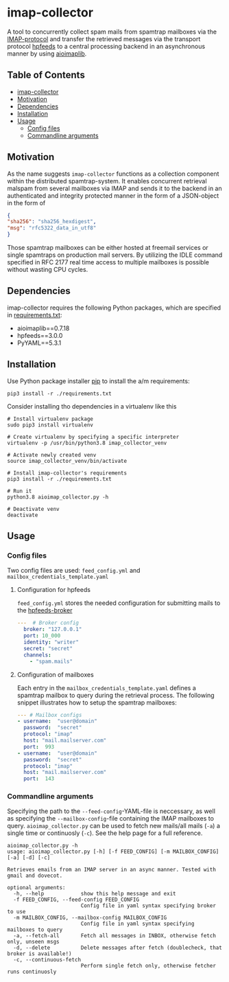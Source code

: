 <a id="orgff02eb4"></a>

# imap-collector

A tool to concurrently collect spam mails from spamtrap mailboxes via the [IMAP-protocol](https://tools.ietf.org/html/rfc3501) and transfer the retrieved messages via the transport protocol [hpfeeds](https://hpfeeds.org/) to a central processing backend in an asynchronous manner by using [aioimaplib](https://github.com/bamthomas/aioimaplib).

## Table of Contents

- [imap-collector](#orgff02eb4)
- [Motivation](#orgc1e3c7e)
- [Dependencies](#org45dc02a)
- [Installation](#org4abeb58)
- [Usage](#org7f72ad9)
  - [Config files](#org77d1136)
  - [Commandline arguments](#org2e7d5ce)

<a id="orgc1e3c7e"></a>

## Motivation

As the name suggests `imap-collector` functions as a collection component within the distributed spamtrap-system. It enables concurrent retrieval malspam from several mailboxes via IMAP and sends it to the backend in an authenticated and integrity protected manner in the form of a JSON-object in the form of

```JSON
{
"sha256": "sha256_hexdigest",
"msg": "rfc5322_data_in_utf8"
}
```

Those spamtrap mailboxes can be either hosted at freemail services or single spamtraps on production mail servers. By utilizing the IDLE command specified in RFC 2177 real time access to multiple mailboxes is possible without wasting CPU cycles.


<a id="org45dc02a"></a>

## Dependencies

imap-collector requires the following Python packages, which are specified in [requirements.txt](https://github.com/jgru/spamtrap-system/blob/main/collectors/imap-collector/requirements.txt):

-   aioimaplib==0.7.18
-   hpfeeds==3.0.0
-   PyYAML==5.3.1


<a id="org4abeb58"></a>

## Installation

Use Python package installer [pip](https://github.com/pypa/pip) to install the a/m requirements:

```
pip3 install -r ./requirements.txt
```

Consider installing tho dependencies in a virtualenv like this

```
# Install virtualenv package
sudo pip3 install virtualenv

# Create virtualenv by specifying a specific interpreter
virtualenv -p /usr/bin/python3.8 imap_collector_venv

# Activate newly created venv
source imap_collector_venv/bin/activate

# Install imap-collector's requirements
pip3 install -r ./requirements.txt

# Run it
python3.8 aioimap_collector.py -h

# Deactivate venv
deactivate
```


<a id="org7f72ad9"></a>

## Usage


<a id="org77d1136"></a>

### Config files

Two config files are used: `feed_config.yml` and `mailbox_credentials_template.yaml`

1.  Configuration for hpfeeds

    `feed_config.yml` stores the needed configuration for submitting mails to the [hpfeeds-broker](https://hpfeeds.org/brokers)
    
    ```yaml
    ---  # Broker config
      broker: "127.0.0.1"
      port: 10_000
      identity: "writer"
      secret: "secret"
      channels:
        - "spam.mails"
    ```

2.  Configuration of mailboxes

    Each entry in the `mailbox_credentials_template.yaml` defines a spamtrap mailbox to query during the retrieval process. The following snippet illustrates how to setup the spamtrap mailboxes:
    
    ```yaml
    --- # Mailbox configs
    - username:  "user@domain"
      password:  "secret"
      protocol: "imap"
      host: "mail.mailserver.com"
      port:  993
    - username:  "user@domain"
      password:  "secret"
      protocol: "imap"
      host: "mail.mailserver.com"
      port:  143
    ```


<a id="org2e7d5ce"></a>

### Commandline arguments

Specifying the path to the `--feed-config`-YAML-file is neccessary, as well as specifying the `--mailbox-config`-file containing the IMAP mailboxes to query. `aioimap_collector.py` can be used to fetch new mails/all mails (`-a`) a single time or continuosly (`-c`). See the help page for a full reference.

```
aioimap_collector.py -h
usage: aioimap_collector.py [-h] [-f FEED_CONFIG] [-m MAILBOX_CONFIG] [-a] [-d] [-c]

Retrieves emails from an IMAP server in an async manner. Tested with gmail and dovecot.

optional arguments:
  -h, --help            show this help message and exit
  -f FEED_CONFIG, --feed-config FEED_CONFIG
                        Config file in yaml syntax specifying broker to use
  -m MAILBOX_CONFIG, --mailbox-config MAILBOX_CONFIG
                        Config file in yaml syntax specifying mailboxes to query
  -a, --fetch-all       Fetch all messages in INBOX, otherwise fetch only, unseen msgs
  -d, --delete          Delete messages after fetch (doublecheck, that broker is available!)
  -c, --continuous-fetch
                        Perform single fetch only, otherwise fetcher runs continuosly

```
